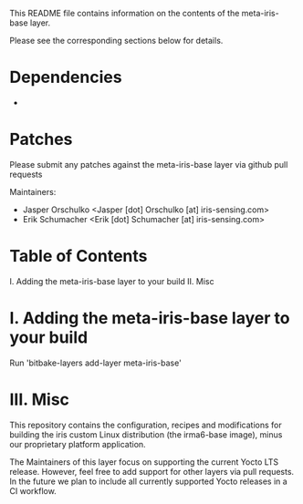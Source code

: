 This README file contains information on the contents of the meta-iris-base layer.

Please see the corresponding sections below for details.

Dependencies
============
 -

Patches
=======

Please submit any patches against the meta-iris-base layer via github pull requests

Maintainers: 
- Jasper Orschulko <Jasper [dot] Orschulko [at] iris-sensing.com>
- Erik Schumacher <Erik [dot] Schumacher [at] iris-sensing.com>

Table of Contents
=================

   I. Adding the meta-iris-base layer to your build
  II. Misc


I. Adding the meta-iris-base layer to your build
=================================================

Run 'bitbake-layers add-layer meta-iris-base'

III. Misc
========

This repository contains the configuration, recipes and modifications for building the iris custom Linux distribution (the irma6-base image), minus our proprietary platform application.

The Maintainers of this layer focus on supporting the current Yocto LTS release.
However, feel free to add support for other layers via pull requests.
In the future we plan to include all currently supported Yocto releases in a CI workflow.
